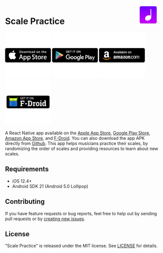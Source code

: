 <img align="right" src="android/app/src/main/res/mipmap-xxxhdpi/ic_launcher.png" width="70" alt="Scale Practice">

# Scale Practice

<a href="https://apps.apple.com/tt/app/scale-practice-randomizer/id1496727056"><img src="img/Apple.png" width="150" alt="Apple App Store Badge"></a>
<a href="https://play.google.com/store/apps/details?id=com.scalepractice"><img src="img/Google.png" width="150" alt="Google Play Store Badge"></a>
<a href="https://www.amazon.com/dp/B08X6RNHRK/ref=sr_1_2"><img src="img/Amazon.png" width="150" alt="Amazon App Store Badge"></a>
<a href="https://apt.izzysoft.de/fdroid/index/apk/com.scalepractice"><img src="img/Fdroid.png" width="150" alt="F-Droid App Store Badge"></a>

A React Native app available on the <a href="https://apps.apple.com/tt/app/scale-practice-randomizer/id1496727056">Apple App Store</a>, <a href="https://play.google.com/store/apps/details?id=com.scalepractice">Google Play Store</a>, <a href="https://www.amazon.com/dp/B08X6RNHRK/ref=sr_1_2">Amazon App Store</a>, and <a href="https://apt.izzysoft.de/fdroid/index/apk/com.scalepractice">F-Droid</a>. You can also download the app APK directly from <a href="https://github.com/aburdiss/ScalePractice/releases">Github</a>. This app helps musicians practice their scales, by randomizing the order of scales and providing resources to learn about new scales.

## Requirements

- iOS 12.4+
- Android SDK 21 (Android 5.0 Lollipop)

## Contributing

If you have feature requests or bug reports, feel free to help out by sending pull requests or by [creating new issues](https://github.com/aburdiss/ScalePractice/issues/new).

## License

"Scale Practice" is released under the MIT license. See [LICENSE](LICENSE) for details.
